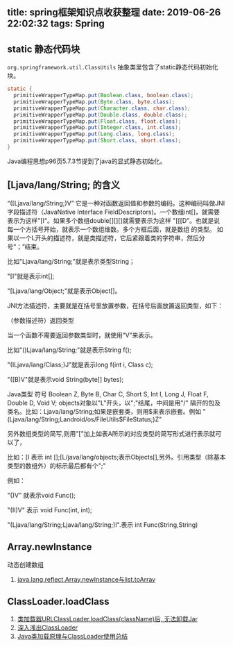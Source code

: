 title: spring框架知识点收获整理
date: 2019-06-26 22:02:32
tags: Spring
---


## static 静态代码块

`org.springframework.util.ClassUtils`  抽象类里包含了static静态代码初始化块。

```java
static {
  primitiveWrapperTypeMap.put(Boolean.class, boolean.class);
  primitiveWrapperTypeMap.put(Byte.class, byte.class);
  primitiveWrapperTypeMap.put(Character.class, char.class);
  primitiveWrapperTypeMap.put(Double.class, double.class);
  primitiveWrapperTypeMap.put(Float.class, float.class);
  primitiveWrapperTypeMap.put(Integer.class, int.class);
  primitiveWrapperTypeMap.put(Long.class, long.class);
  primitiveWrapperTypeMap.put(Short.class, short.class);
}
```

Java编程思想p96页5.7.3节提到了java的显式静态初始化。

## [Ljava/lang/String; 的含义

“([Ljava/lang/String;)V” 它是一种对函数返回值和参数的编码。这种编码叫做JNI字段描述符（JavaNative Interface FieldDescriptors)。一个数组int[]，就需要表示为这样"[I"。如果多个数组double[][][]就需要表示为这样 "[[[D"。也就是说每一个方括号开始，就表示一个数组维数。多个方框后面，就是数组 的类型。
如果以一个L开头的描述符，就是类描述符，它后紧跟着类的字符串，然后分号“；”结束。

比如"Ljava/lang/String;"就是表示类型String；

"[I"就是表示int[];

"[Ljava/lang/Object;"就是表示Object[]。

JNI方法描述符，主要就是在括号里放置参数，在括号后面放置返回类型，如下：

（参数描述符）返回类型

当一个函数不需要返回参数类型时，就使用”V”来表示。

比如"()Ljava/lang/String;"就是表示String f();

"(ILjava/lang/Class;)J"就是表示long f(int i, Class c);

"([B)V"就是表示void String(byte[] bytes);

Java类型 符号
Boolean  Z,
Byte     B,
Char C,
Short S,
Int I,
Long J,
Float F,
Double D,
Void V;
objects对象以"L"开头，以";"结尾，中间是用"/" 隔开的包及类名。比如：Ljava/lang/String;如果是嵌套类，则用$来表示嵌套。例如 "(Ljava/lang/String;Landroid/os/FileUtils$FileStatus;)Z"

另外数组类型的简写,则用"["加上如表A所示的对应类型的简写形式进行表示就可以了，

比如：[I 表示 int [];[L/java/lang/objects;表示Objects[],另外。引用类型（除基本类型的数组外）的标示最后都有个";"

例如：

"()V" 就表示void Func();

"(II)V" 表示 void Func(int, int);

"(Ljava/lang/String;Ljava/lang/String;)I".表示 int Func(String,String)

## Array.newInstance

动态创建数组

1. [java.lang.reflect.Array.newInstance与list.toArray](https://uule.iteye.com/blog/2236322)


## ClassLoader.loadClass

1. [类加载器URLClassLoader.loadClass(className)后, 无法卸载Jar](https://www.iteye.com/problems/4054)
2. [深入浅出ClassLoader](http://ifeve.com/classloader/)
3. [Java类加载原理与ClassLoader使用总结](https://blog.mythsman.com/2017/12/17/1/)
